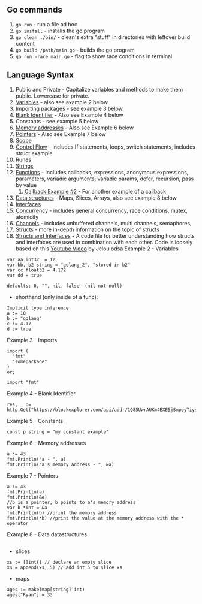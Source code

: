 
## Go commands
1. `go run` - run a file ad hoc
2. `go install` - installs the go program
3. `go clean ./bin/` - clean's extra "stuff" in directories with leftover build content
4. `go build /path/main.go`   - builds the go program
5. `go run -race main.go` - flag to show race conditions in terminal
## Language Syntax
1. Public and Private - Capitalize variables and methods to make them public. Lowercase for private.
2. [Variables](./basics/vars.go) - also see example 2 below
3. Importing packages - see example 3 below
4. [Blank Identifier](./basics/blank.go) - Also see Example 4 below
5. Constants - see example 5 below
6. [Memory addresses](./basics/memoryAddresses.go) - Also see Example 6 below
7. [Pointers](./basics/pointers.go) - Also see Example 7 below
8. [Scope](./basics/scope.go)
9. [Control Flow](./basics/controlflow.go) - Includes If statements, loops, switch statements, includes struct example
10. [Runes](./basics/runes.go)
11. [Strings](./basics/stringthings.go)
12. [Functions](./basics/functions.go) - Includes callbacks, expressions, anonymous expressions, parameters, variadic arguments, variadic params, defer, recursion, pass by value
    1. [Callback Example #2](./examples/filtercallback.go) - For another example of a callback
13. [Data structures](./basics/datastructures.go) - Maps, Slices, Arrays, also see example 8 below
14. [Interfaces](basics/interfaces.go)
15. [Concurrency](basics/concurrency.go) - includes general concurrency, race conditions, mutex, atomicity
16. [Channels](basics/channels.go) - includes unbuffered channels, multi channels, semaphores,
17. [Structs](./basics/structs.go) - more in-depth information on the topic of structs
18. [Structs and Interfaces](./basics/structs_and_interfaces.go) - A code file for better understanding how structs and interfaces are used in combination with each other. Code is loosely based on this [Youtube Video](https://www.youtube.com/watch?v=6jY_yU8gPOE) by Jelou odsa
Example 2 - Variables
```
var aa int32  = 12
var bb, b2 string = "golang_2", "stored in b2"
var cc float32 = 4.172
var dd = true

defaults: 0, "", nil, false  (nil not null)
```
- shorthand (only inside of a func):
```
Implicit type inference
a := 10
b := "golang"
c := 4.17
d := true
```
Example 3 - Imports
```
import (
  "fmt"
  "somepackage"
)
or;

import "fmt"
```
Example 4 - Blank Identifier
```
res, _ := http.Get("https://blockexplorer.com/api/addr/1Q85UwrAUKm4EXE5jSmpoyTiys8BCos45J")
```
Example 5 - Constants
```
const p string = "my constant example"
```
Example 6 - Memory addresses
```
a := 43
fmt.Println("a - ", a)
fmt.Println("a's memory address - ", &a)
```
Example 7 - Pointers
```
a := 43
fmt.Println(a)
fmt.Println(&a)
//b is a pointer, b points to a's memory address
var b *int = &a
fmt.Println(b) //print the memory address
fmt.Println(*b) //print the value at the memory address with the * operator
```

Example 8 - Data datastructures
```
```
- slices

```
xs := []int{} // declare an empty slice
xs = append(xs, 5) // add int 5 to slice xs  
```

- maps
```
ages := make(map[string] int)
ages["Ryan"] = 33
```
